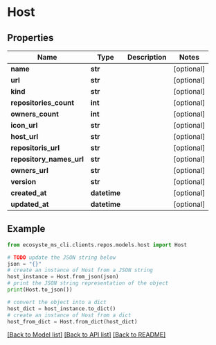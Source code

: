 # Host


## Properties

Name | Type | Description | Notes
------------ | ------------- | ------------- | -------------
**name** | **str** |  | [optional] 
**url** | **str** |  | [optional] 
**kind** | **str** |  | [optional] 
**repositories_count** | **int** |  | [optional] 
**owners_count** | **int** |  | [optional] 
**icon_url** | **str** |  | [optional] 
**host_url** | **str** |  | [optional] 
**repositoris_url** | **str** |  | [optional] 
**repository_names_url** | **str** |  | [optional] 
**owners_url** | **str** |  | [optional] 
**version** | **str** |  | [optional] 
**created_at** | **datetime** |  | [optional] 
**updated_at** | **datetime** |  | [optional] 

## Example

```python
from ecosyste_ms_cli.clients.repos.models.host import Host

# TODO update the JSON string below
json = "{}"
# create an instance of Host from a JSON string
host_instance = Host.from_json(json)
# print the JSON string representation of the object
print(Host.to_json())

# convert the object into a dict
host_dict = host_instance.to_dict()
# create an instance of Host from a dict
host_from_dict = Host.from_dict(host_dict)
```
[[Back to Model list]](../README.md#documentation-for-models) [[Back to API list]](../README.md#documentation-for-api-endpoints) [[Back to README]](../README.md)


